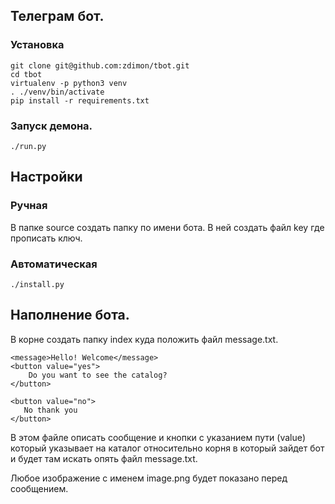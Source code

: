 ## Телеграм бот.

### Установка 
    
    git clone git@github.com:zdimon/tbot.git
    cd tbot
    virtualenv -p python3 venv
    . ./venv/bin/activate
    pip install -r requirements.txt
    
### Запуск демона.

    ./run.py
    
## Настройки

### Ручная

В папке source создать папку по имени бота.
В ней создать файл key где прописать ключ.

### Автоматическая

    ./install.py

## Наполнение бота.

В корне создать папку index куда положить файл message.txt.

    <message>Hello! Welcome</message>
    <button value="yes">
        Do you want to see the catalog?
    </button>

    <button value="no">
       No thank you
    </button>
    
В этом файле описать сообщение и кнопки с указанием пути (value) который указывает на каталог относительно корня в который зайдет 
бот и будет там искать опять файл message.txt.

Любое изображение с именем image.png будет показано перед сообщением.


